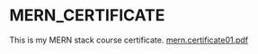 # MERN_CERTIFICATE
This is my MERN stack course certificate.
[mern.certificate01.pdf](https://github.com/user-attachments/files/16799691/mern.certificate01.pdf)
